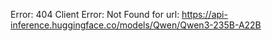 Error: 404 Client Error: Not Found for url: https://api-inference.huggingface.co/models/Qwen/Qwen3-235B-A22B